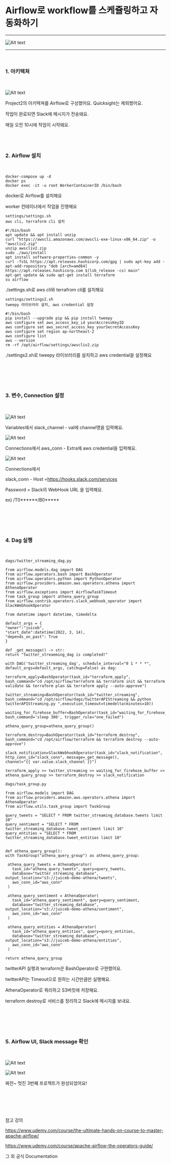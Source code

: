 Airflow로 workflow를 스케쥴링하고 자동화하기
=============
---
![Alt text](./images/airflow_gragh.jpg)

---
<br/>

### 1. 아키텍쳐
   
   <br/>

   ![Alt text](./images/architecture.jpg)

   Project2의 아키텍쳐를 Airflow로 구성했어요. Quicksight는 제외했어요.

   작업이 완료되면 Slack에 메시지가 전송돼요.

   매일 오전 10시에 작업이 시작돼요.
<br/>
<br/>
<br/>
<br/> 

###  2. Airflow 설치
   
   <br/>

   ```
   docker-compose up -d
   docker ps
   docker exec -it -u root WorkerContainerID /bin/bash
   ```

  docker로 Airflow를 설치해요
  
  worker 컨테이너에서 작업을 진행해요

   ```
  settings/settings.sh
  aws cli, terraform cli 설치

  #!/bin/bash
apt update && apt install unzip
curl "https://awscli.amazonaws.com/awscli-exe-linux-x86_64.zip" -o "awscliv2.zip"
unzip awscliv2.zip
sudo ./aws/install
apt install software-properties-common -y
curl -fsSL https://apt.releases.hashicorp.com/gpg | sudo apt-key add -
apt-add-repository "deb [arch=amd64] https://apt.releases.hashicorp.com $(lsb_release -cs) main"
apt-get update && sudo apt-get install terraform
su airflow
   ```
   ./settings.sh로 aws cli와 terrafrom cli를 설치해요
   ```
   settings/settings2.sh
   tweepy 라이브러리 설치, aws credential 설정

   #!/bin/bash
pip install --upgrade pip && pip install tweepy
aws configure set aws_access_key_id yourAccressKeyID
aws configure set aws_secret_access_key yourSecretAccessKey
aws configure set region ap-northeast-2
aws configure list
aws --version
rm -rf /opt/airflow/settings/awscliv2.zip
   ```
   ./settings2.sh로 tweepy 라이브러리를 설치하고 aws credential을 설정해요

<br/>
<br/>
<br/>
<br/> 

###  3. 변수, Connection 설정
   
   <br/>

   ![Alt text](./images/variables_slack_channel.jpg)

   Variables에서 slack_channel - val에 channel명을 입력해요.

   ![Alt text](./images/aws_conn.jpg)

   Connections에서 aws_conn - Extra에 aws credential을 입력해요.
   
   ![Alt text](./images/slack_conn.jpg)

   Connections에서 
   
   slack_conn - Host =https://hooks.slack.com/services

   Password = Slack의 WebHook URL 을 입력해요.
   
   ex) /T0******/B0*****

<br/>
<br/>
<br/>
<br/> 

###  4. Dag 실행
   
   <br/>

   ```
   dags/twitter_streaming_dag.py

from airflow.models.dag import DAG
from airflow.operators.bash import BashOperator
from airflow.operators.python import PythonOperator
from airflow.providers.amazon.aws.operators.athena import AthenaOperator
from airflow.exceptions import AirflowTaskTimeout
from task_group import athena_query_group
from airflow.contrib.operators.slack_webhook_operator import SlackWebhookOperator

from datetime import datetime, timedelta

default_args = {
  "owner":"juiceb",
  "start_date":datetime(2022, 3, 14),
  "depends_on_past": True
}

def _get_message() -> str:
  return "twitter_streaeming_dag is completed!"

with DAG('twitter_streaming_dag', schedule_interval="0 1 * * *", default_args=default_args, catchup=False) as dag:

  terraform_apply=BashOperator(task_id="terraform_apply", 
  bash_command="cd /opt/airflow/terraform && terraform init && terraform validate && terraform plan && terraform apply --auto-approve")

  twitter_streaming=BashOperator(task_id="twitter_streaming", 
  bash_command="cd /opt/airflow/dags/twitterAPIStreaming && python twitterAPIStreaming.py ",execution_timeout=timedelta(minutes=10))

  waiting_for_firehose_buffer=BashOperator(task_id="waiting_for_firehose_buffer", bash_command='sleep 300', trigger_rule="one_failed")

  athena_query_group=athena_query_group()

  terraform_destroy=BashOperator(task_id="terraform_destroy", bash_command="cd /opt/airflow/terraform && terraform destroy --auto-approve")

  slack_notification=SlackWebhookOperator(task_id="slack_notification", http_conn_id="slack_conn", message=_get_message(), 
  channel="{{ var.value.slack_channel }}")

  terraform_apply >> twitter_streaming >> waiting_for_firehose_buffer >> athena_query_group >> terraform_destroy >> slack_notification
   ```

   ```
   dags/task_group.py

   from airflow.models import DAG
from airflow.providers.amazon.aws.operators.athena import AthenaOperator
from airflow.utils.task_group import TaskGroup

query_tweets = "SELECT * FROM twitter_streaming_database.tweets limit 10"
query_sentiment = "SELECT * FROM twitter_streaming_database.tweet_sentiment limit 10"
query_entities = "SELECT * FROM twitter_streaming_database.tweet_entities limit 10"


def athena_query_group():
  with TaskGroup("athena_query_group") as athena_query_group:

    athena_query_tweets = AthenaOperator(
      task_id="athena_query_tweets", query=query_tweets,
      database="twitter_streaming_database", output_location="s3://juiceb-demo-athena/tweets",
      aws_conn_id="aws_conn"
    )

    athena_query_sentiment = AthenaOperator(
      task_id="athena_query_sentiment", query=query_sentiment, 
      database="twitter_streaming_database", output_location="s3://juiceb-demo-athena/sentiment",
      aws_conn_id="aws_conn"
    )

    athena_query_entities = AthenaOperator(
      task_id="athena_query_entities", query=query_entities, 
      database="twitter_streaming_database", output_location="s3://juiceb-demo-athena/entities",
      aws_conn_id="aws_conn"
    )

  return athena_query_group
   ```

   twitterAPI 실행과 terraform은 BashOperator로 구현했어요.

   twitterAPI는 Timeout으로 원하는 시간만큼만 실행해요.

   AthenaOperator로 쿼리하고 S3버킷에 저장해요.

   terraform destroy로 서비스를 정리하고 Slack에 메시지를 보내요.



<br/>
<br/>
<br/>
<br/> 

###  5. Airflow UI, Slack message 확인
   
   <br/>

   ![Alt text](./images/airflow_gragh.jpg)

   ![Alt text](./images/slack_notification.JPG)

   짜잔~ 멋진 3번째 프로젝트가 완성되었어요!

<br/>
<br/>
<br/>
<br/> 

참고 강의

https://www.udemy.com/course/the-ultimate-hands-on-course-to-master-apache-airflow/

https://www.udemy.com/course/apache-airflow-the-operators-guide/

그 외 공식 Documentation